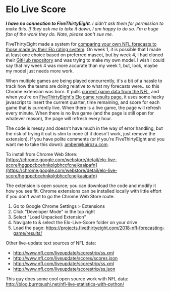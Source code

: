 # Elo Live Score
***I have no connection to FiveThirtyEight**. I didn't ask them for permission to make this. If they ask me to take it down, I am happy to do so. I'm a huge fan of the work they do. Nate, please don't sue me.*

FiveThirtyEight made a system for [comparing your own NFL forecasts to those made by their Elo rating system](https://projects.fivethirtyeight.com/2018-nfl-forecasting-game/). On week 1, it is possible that I made at least one choice based on preferred mascot, but by week 4, I had cloned their [GitHub repository](https://github.com/fivethirtyeight/nfl-elo-game) and was trying to make my own model. I wish I could say that my week 4 was more accurate than my week 1, but, look, maybe my model just needs more work.

When multiple games are being played concurrently, it's a bit of a hassle to track how the teams are doing relative to what my forecasts were.. so this Chrome extension was born. It pulls [current game data from the NFL](http://www.nfl.com/liveupdate/scorestrip/ss.xml), and when you're on [FiveThirtyEight's Elo game results page](https://projects.fivethirtyeight.com/2018-nfl-forecasting-game/results/), it uses some hacky javascript to insert the current quarter, time remaining, and score for each game that is currently live. When there is a live game, the page will refresh every minute. When there is no live game (and the page is still open for whatever reason), the page will refresh every hour.

The code is messy and doesn't have much in the way of error handling, but the risk of trying it out is slim to none (if it doesn't work, just remove the extension). If you have polite comments (or if you're FiveThirtyEight and you want me to take this down): amber@kairozu.com.

To install from Chrome Web Store: [https://chrome.google.com/webstore/detail/elo-live-score/hggppcbcehnkplgbhccfcnejkaaipafn](https://chrome.google.com/webstore/detail/elo-live-score/hggppcbcehnkplgbhccfcnejkaaipafn)

The extension is open source; you can download the code and modify it how you see fit. Chrome extensions can be installed locally with little effort if you don't want to go the Chrome Web Store route:
1. Go to Google Chrome Settings > Extensions
2. Click "Developer Mode" in the top right
3. Select "Load Unpacked Extension"
4. Navigate to & select the Elo-Live-Score folder on your drive
5. Load the page: https://projects.fivethirtyeight.com/2018-nfl-forecasting-game/results/

Other live-update text sources of NFL data:
- http://www.nfl.com/liveupdate/scorestrip/ss.xml
- http://www.nfl.com/liveupdate/scores/scores.json
- http://www.nfl.com/liveupdate/scorestrip/ss.xml
- http://www.nfl.com/liveupdate/scorestrip/ss.json

This guy does some cool open source work with NFL data: http://blog.burntsushi.net/nfl-live-statistics-with-python/
